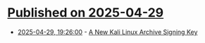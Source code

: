 # [Published on 2025-04-29](index.md)

* [2025-04-29, 19:26:00](https://soylentnews.org/article.pl?sid=25/04/29/0827244&from=rss) - [A New Kali Linux Archive Signing Key](https://soylentnews.org/article.pl?sid=25/04/29/0827244&from=rss)
